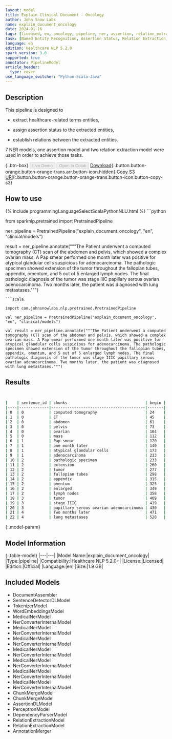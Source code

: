 ```yaml
---
layout: model
title: Explain Clinical Document - Oncology
author: John Snow Labs
name: explain_document_oncology
date: 2024-01-16
tags: [licensed, en, oncology, pipeline, ner, assertion, relation_extraction]
task: [Named Entity Recognition, Assertion Status, Relation Extraction, Pipeline Healthcare]
language: en
edition: Healthcare NLP 5.2.0
spark_version: 3.0
supported: true
annotator: PipelineModel
article_header:
  type: cover
use_language_switcher: "Python-Scala-Java"
---
```


## Description

This pipeline is designed to

- extract healthcare-related terms entities,

- assign assertion status to the extracted entities,

- establish relations between the extracted entities.

7 NER models, one assertion model and two relation extraction model were used in order to achieve those tasks.

{:.btn-box}
<button class="button button-orange" disabled>Live Demo</button>
<button class="button button-orange" disabled>Open in Colab</button>
[Download](https://s3.amazonaws.com/auxdata.johnsnowlabs.com/clinical/models/explain_document_oncology_en_5.2.0_3.0_1705424295437.zip){:.button.button-orange.button-orange-trans.arr.button-icon.hidden}
[Copy S3 URI](s3://auxdata.johnsnowlabs.com/clinical/models/explain_document_oncology_en_5.2.0_3.0_1705424295437.zip){:.button.button-orange.button-orange-trans.button-icon.button-copy-s3}

## How to use



<div class="tabs-box" markdown="1">
{% include programmingLanguageSelectScalaPythonNLU.html %}
```python

from sparknlp.pretrained import PretrainedPipeline

ner_pipeline = PretrainedPipeline("explain_document_oncology", "en", "clinical/models")

result = ner_pipeline.annotate("""The Patient underwent a computed tomography (CT) scan of the abdomen and pelvis, which showed a complex ovarian mass. A Pap smear performed one month later was positive for atypical glandular cells suspicious for adenocarcinoma. The pathologic specimen showed extension of the tumor throughout the fallopian tubes, appendix, omentum, and 5 out of 5 enlarged lymph nodes. The final pathologic diagnosis of the tumor was stage IIIC papillary serous ovarian adenocarcinoma. Two months later, the patient was diagnosed with lung metastases.""")

```
```scala

import com.johnsnowlabs.nlp.pretrained.PretrainedPipeline

val ner_pipeline = PretrainedPipeline("explain_document_oncology", "en", "clinical/models")

val result = ner_pipeline.annotate("""The Patient underwent a computed tomography (CT) scan of the abdomen and pelvis, which showed a complex ovarian mass. A Pap smear performed one month later was positive for atypical glandular cells suspicious for adenocarcinoma. The pathologic specimen showed extension of the tumor throughout the fallopian tubes, appendix, omentum, and 5 out of 5 enlarged lymph nodes. The final pathologic diagnosis of the tumor was stage IIIC papillary serous ovarian adenocarcinoma. Two months later, the patient was diagnosed with lung metastases.""")

```
</div>

## Results

```bash


|    | sentence_id | chunks                                  | begin | end | entities             |
|----|-------------|-----------------------------------------|-------|-----|----------------------|
| 0  | 0           | computed tomography                     | 24    | 42  | Imaging_Test         |
| 1  | 0           | CT                                      | 45    | 46  | Imaging_Test         |
| 2  | 0           | abdomen                                 | 61    | 67  | Site_Other_Body_Part |
| 3  | 0           | pelvis                                  | 73    | 78  | Site_Other_Body_Part |
| 4  | 0           | ovarian                                 | 104   | 110 | Site_Other_Body_Part |
| 5  | 0           | mass                                    | 112   | 115 | Tumor_Finding        |
| 6  | 1           | Pap smear                               | 120   | 128 | Pathology_Test       |
| 7  | 1           | one month later                         | 140   | 154 | Relative_Date        |
| 8  | 1           | atypical glandular cells                | 173   | 196 | Pathology_Result     |
| 9  | 1           | adenocarcinoma                          | 213   | 226 | Cancer_Dx            |
| 10 | 2           | pathologic specimen                     | 233   | 251 | Pathology_Test       |
| 11 | 2           | extension                               | 260   | 268 | Invasion             |
| 12 | 2           | tumor                                   | 277   | 281 | Tumor_Finding        |
| 13 | 2           | fallopian tubes                         | 298   | 312 | Site_Other_Body_Part |
| 14 | 2           | appendix                                | 315   | 322 | Site_Other_Body_Part |
| 15 | 2           | omentum                                 | 325   | 331 | Site_Other_Body_Part |
| 16 | 2           | enlarged                                | 349   | 356 | Lymph_Node_Modifier  |
| 17 | 2           | lymph nodes                             | 358   | 368 | Site_Lymph_Node      |
| 18 | 3           | tumor                                   | 409   | 413 | Tumor_Finding        |
| 19 | 3           | stage IIIC                              | 419   | 428 | Staging              |
| 20 | 3           | papillary serous ovarian adenocarcinoma | 430   | 468 | Oncological          |
| 21 | 4           | Two months later                        | 471   | 486 | Relative_Date        |
| 22 | 4           | lung metastases                         | 520   | 534 | Oncological          |


```

{:.model-param}
## Model Information

{:.table-model}
|---|---|
|Model Name:|explain_document_oncology|
|Type:|pipeline|
|Compatibility:|Healthcare NLP 5.2.0+|
|License:|Licensed|
|Edition:|Official|
|Language:|en|
|Size:|1.9 GB|

## Included Models

- DocumentAssembler
- SentenceDetectorDLModel
- TokenizerModel
- WordEmbeddingsModel
- MedicalNerModel
- NerConverterInternalModel
- MedicalNerModel
- NerConverterInternalModel
- MedicalNerModel
- NerConverterInternalModel
- MedicalNerModel
- NerConverterInternalModel
- MedicalNerModel
- NerConverterInternalModel
- MedicalNerModel
- NerConverterInternalModel
- MedicalNerModel
- NerConverterInternalModel
- ChunkMergeModel
- ChunkMergeModel
- AssertionDLModel
- PerceptronModel
- DependencyParserModel
- RelationExtractionModel
- RelationExtractionModel
- AnnotationMerger